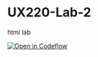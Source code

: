 # UX220-Lab-2
html lab


[![Open in Codeflow](https://developer.stackblitz.com/img/open_in_codeflow.svg)](https:///pr.new/Rphamily/UX220-Lab-2)
